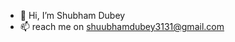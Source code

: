 - 👋 Hi, I’m Shubham Dubey
- 📫 reach me on shuubhamdubey3131@gmail.com

<!---
sdubb/sdubb is a ✨ special ✨ repository because its `README.md` (this file) appears on your GitHub profile.
You can click the Preview link to take a look at your changes.
--->
